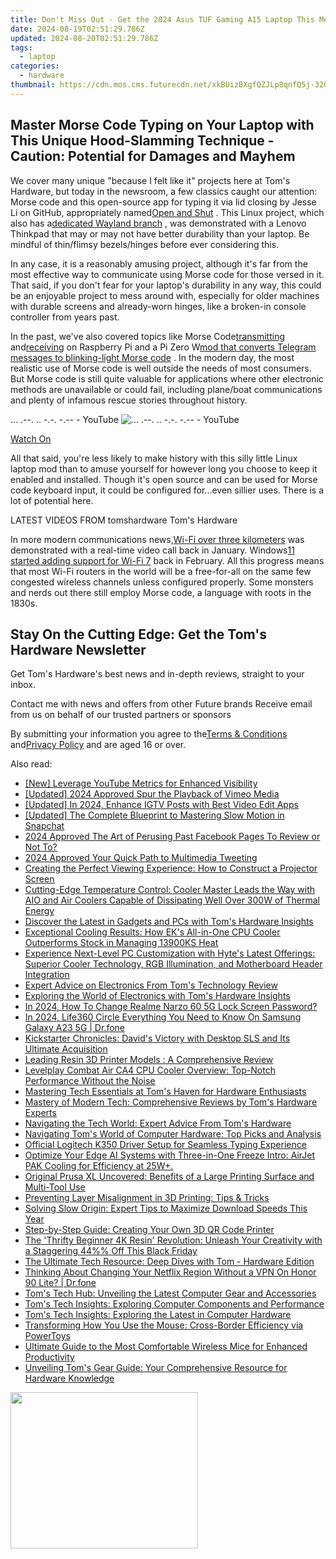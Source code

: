 ```yaml
---
title: Don't Miss Out - Get the 2024 Asus TUF Gaming A15 Laptop This Memorial Day for an Exclusive Price of $658!
date: 2024-08-19T02:51:29.786Z
updated: 2024-08-20T02:51:29.786Z
tags:
  - laptop
categories:
  - hardware
thumbnail: https://cdn.mos.cms.futurecdn.net/xkBUizBXgfQZJLp8qnfQ5j-320-80.jpg
---
```


## Master Morse Code Typing on Your Laptop with This Unique Hood-Slamming Technique - Caution: Potential for Damages and Mayhem

We cover many unique "because I felt like it" projects here at Tom's Hardware, but today in the newsroom, a few classics caught our attention: Morse code and this open-source app for typing it via lid closing by Jesse Li on GitHub, appropriately named[Open and Shut](https://github.com/veggiedefender/open-and-shut) . This Linux project, which also has a[dedicated Wayland branch](https://github.com/veggiedefender/open-and-shut/tree/wayland) , was demonstrated with a Lenovo Thinkpad that may or may not have better durability than your laptop. Be mindful of thin/flimsy bezels/hinges before ever considering this.

 In any case, it is a reasonably amusing project, although it's far from the most effective way to communicate using Morse code for those versed in it. That said, if you don't fear for your laptop's durability in any way, this could be an enjoyable project to mess around with, especially for older machines with durable screens and already-worn hinges, like a broken-in console controller from years past.

 In the past, we've also covered topics like Morse Code[transmitting](https://tools.techidaily.com) and[receiving](https://tools.techidaily.com) on Raspberry Pi and a Pi Zero W[mod that converts Telegram messages to blinking-light Morse code](https://tools.techidaily.com) . In the modern day, the most realistic use of Morse code is well outside the needs of most consumers. But Morse code is still quite valuable for applications where other electronic methods are unavailable or could fail, including plane/boat communications and plenty of infamous rescue stories throughout history.

... .--. .. -.-. -.-- - YouTube ![... .--. .. -.-. -.-- - YouTube](https://img.youtube.com/vi/UAQ60P61vYw/maxresdefault.jpg)

[Watch On](https://youtu.be/UAQ60P61vYw)

 All that said, you're less likely to make history with this silly little Linux laptop mod than to amuse yourself for however long you choose to keep it enabled and installed. Though it's open source and can be used for Morse code keyboard input, it could be configured for...even sillier uses. There is a lot of potential here.

 LATEST VIDEOS FROM tomshardware Tom's Hardware

 In more modern communications news,[Wi-Fi over three kilometers](https://tools.techidaily.com) was demonstrated with a real-time video call back in January. Windows[11 started adding support for Wi-Fi 7](https://tools.techidaily.com) back in February. All this progress means that most Wi-Fi routers in the world will be a free-for-all on the same few congested wireless channels unless configured properly. Some monsters and nerds out there still employ Morse code, a language with roots in the 1830s.

## Stay On the Cutting Edge: Get the Tom's Hardware Newsletter

 Get Tom's Hardware's best news and in-depth reviews, straight to your inbox.

 Contact me with news and offers from other Future brands  Receive email from us on behalf of our trusted partners or sponsors

 By submitting your information you agree to the[Terms & Conditions](https://futureplc.com/terms-conditions/) and[Privacy Policy](https://futureplc.com/privacy-policy/) and are aged 16 or over.

<ins class="adsbygoogle"
     style="display:block"
     data-ad-format="autorelaxed"
     data-ad-client="ca-pub-7571918770474297"
     data-ad-slot="1223367746"></ins>



<ins class="adsbygoogle"
     style="display:block"
     data-ad-client="ca-pub-7571918770474297"
     data-ad-slot="8358498916"
     data-ad-format="auto"
     data-full-width-responsive="true"></ins>

<span class="atpl-alsoreadstyle">Also read:</span>
<div><ul>
<li><a href="https://facebook-record-videos.techidaily.com/new-leverage-youtube-metrics-for-enhanced-visibility/"><u>[New] Leverage YouTube Metrics for Enhanced Visibility</u></a></li>
<li><a href="https://vimeo-videos.techidaily.com/updated-2024-approved-spur-the-playback-of-vimeo-media/"><u>[Updated] 2024 Approved  Spur the Playback of Vimeo Media</u></a></li>
<li><a href="https://instagram-video-recordings.techidaily.com/updated-in-2024-enhance-igtv-posts-with-best-video-edit-apps/"><u>[Updated] In 2024, Enhance IGTV Posts with Best Video Edit Apps</u></a></li>
<li><a href="https://snapchat-videos.techidaily.com/updated-the-complete-blueprint-to-mastering-slow-motion-in-snapchat/"><u>[Updated] The Complete Blueprint to Mastering Slow Motion in Snapchat</u></a></li>
<li><a href="https://some-tips.techidaily.com/2024-approved-the-art-of-perusing-past-facebook-pages-to-review-or-not-to/"><u>2024 Approved  The Art of Perusing Past Facebook Pages  To Review or Not To?</u></a></li>
<li><a href="https://twitter-videos.techidaily.com/2024-approved-your-quick-path-to-multimedia-tweeting/"><u>2024 Approved  Your Quick Path to Multimedia Tweeting</u></a></li>
<li><a href="https://tech-recovery.techidaily.com/creating-the-perfect-viewing-experience-how-to-construct-a-projector-screen/"><u>Creating the Perfect Viewing Experience: How to Construct a Projector Screen</u></a></li>
<li><a href="https://hardware-tips.techidaily.com/cutting-edge-temperature-control-cooler-master-leads-the-way-with-aio-and-air-coolers-capable-of-dissipating-well-over-300w-of-thermal-energy/"><u>Cutting-Edge Temperature Control: Cooler Master Leads the Way with AIO and Air Coolers Capable of Dissipating Well Over 300W of Thermal Energy</u></a></li>
<li><a href="https://hardware-tips.techidaily.com/discover-the-latest-in-gadgets-and-pcs-with-toms-hardware-insights/"><u>Discover the Latest in Gadgets and PCs with Tom's Hardware Insights</u></a></li>
<li><a href="https://hardware-tips.techidaily.com/exceptional-cooling-results-how-eks-all-in-one-cpu-cooler-outperforms-stock-in-managing-13900ks-heat/"><u>Exceptional Cooling Results: How EK's All-in-One CPU Cooler Outperforms Stock in Managing 13900KS Heat</u></a></li>
<li><a href="https://hardware-tips.techidaily.com/experience-next-level-pc-customization-with-hytes-latest-offerings-superior-cooler-technology-rgb-illumination-and-motherboard-header-integration/"><u>Experience Next-Level PC Customization with Hyte's Latest Offerings: Superior Cooler Technology, RGB Illumination, and Motherboard Header Integration</u></a></li>
<li><a href="https://hardware-tips.techidaily.com/expert-advice-on-electronics-from-toms-technology-review/"><u>Expert Advice on Electronics From Tom's Technology Review</u></a></li>
<li><a href="https://hardware-tips.techidaily.com/exploring-the-world-of-electronics-with-toms-hardware-insights/"><u>Exploring the World of Electronics with Tom's Hardware Insights</u></a></li>
<li><a href="https://easy-unlock-android.techidaily.com/in-2024-how-to-change-realme-narzo-60-5g-lock-screen-password-by-drfone-android/"><u>In 2024, How To Change Realme Narzo 60 5G Lock Screen Password?</u></a></li>
<li><a href="https://phone-solutions.techidaily.com/in-2024-life360-circle-everything-you-need-to-know-on-samsung-galaxy-a23-5g-drfone-by-drfone-virtual-android/"><u>In 2024, Life360 Circle Everything You Need to Know On Samsung Galaxy A23 5G | Dr.fone</u></a></li>
<li><a href="https://hardware-tips.techidaily.com/kickstarter-chronicles-davids-victory-with-desktop-sls-and-its-ultimate-acquisition/"><u>Kickstarter Chronicles: David's Victory with Desktop SLS and Its Ultimate Acquisition</u></a></li>
<li><a href="https://hardware-tips.techidaily.com/leading-resin-3d-printer-models-a-comprehensive-review/"><u>Leading Resin 3D Printer Models : A Comprehensive Review</u></a></li>
<li><a href="https://hardware-tips.techidaily.com/levelplay-combat-air-ca4-cpu-cooler-overview-top-notch-performance-without-the-noise/"><u>Levelplay Combat Air CA4 CPU Cooler Overview: Top-Notch Performance Without the Noise</u></a></li>
<li><a href="https://hardware-tips.techidaily.com/1723175695796-mastering-tech-essentials-at-toms-haven-for-hardware-enthusiasts/"><u>Mastering Tech Essentials at Tom's Haven for Hardware Enthusiasts</u></a></li>
<li><a href="https://hardware-tips.techidaily.com/mastery-of-modern-tech-comprehensive-reviews-by-toms-hardware-experts/"><u>Mastery of Modern Tech: Comprehensive Reviews by Tom's Hardware Experts</u></a></li>
<li><a href="https://hardware-tips.techidaily.com/navigating-the-tech-world-expert-advice-from-toms-hardware/"><u>Navigating the Tech World: Expert Advice From Tom's Hardware</u></a></li>
<li><a href="https://hardware-tips.techidaily.com/navigating-toms-world-of-computer-hardware-top-picks-and-analysis/"><u>Navigating Tom's World of Computer Hardware: Top Picks and Analysis</u></a></li>
<li><a href="https://hardware-updates.techidaily.com/official-logitech-k350-driver-setup-for-seamless-typing-experience/"><u>Official Logitech K350 Driver Setup for Seamless Typing Experience</u></a></li>
<li><a href="https://hardware-tips.techidaily.com/1723175723086-optimize-your-edge-ai-systems-with-three-in-one-freeze-intro-airjet-pak-cooling-for-efficiency-at-25wplus/"><u>Optimize Your Edge AI Systems with Three-in-One Freeze Intro: AirJet PAK Cooling for Efficiency at 25W+.</u></a></li>
<li><a href="https://hardware-tips.techidaily.com/original-prusa-xl-uncovered-benefits-of-a-large-printing-surface-and-multi-tool-use/"><u>Original Prusa XL Uncovered: Benefits of a Large Printing Surface and Multi-Tool Use</u></a></li>
<li><a href="https://hardware-tips.techidaily.com/preventing-layer-misalignment-in-3d-printing-tips-and-tricks/"><u>Preventing Layer Misalignment in 3D Printing: Tips & Tricks</u></a></li>
<li><a href="https://win-solutions.techidaily.com/solving-slow-origin-expert-tips-to-maximize-download-speeds-this-year/"><u>Solving Slow Origin: Expert Tips to Maximize Download Speeds This Year</u></a></li>
<li><a href="https://hardware-tips.techidaily.com/step-by-step-guide-creating-your-own-3d-qr-code-printer/"><u>Step-by-Step Guide: Creating Your Own 3D QR Code Printer</u></a></li>
<li><a href="https://hardware-tips.techidaily.com/1723125165974-the-thrifty-beginner-4k-resin-revolution-unleash-your-creativity-with-a-staggering-44-off-this-black-friday/"><u>The 'Thrifty Beginner 4K Resin' Revolution: Unleash Your Creativity with a Staggering 44%% Off This Black Friday</u></a></li>
<li><a href="https://hardware-tips.techidaily.com/the-ultimate-tech-resource-deep-dives-with-tom-hardware-edition/"><u>The Ultimate Tech Resource: Deep Dives with Tom - Hardware Edition</u></a></li>
<li><a href="https://fake-location.techidaily.com/thinking-about-changing-your-netflix-region-without-a-vpn-on-honor-90-lite-drfone-by-drfone-virtual-android/"><u>Thinking About Changing Your Netflix Region Without a VPN On Honor 90 Lite? | Dr.fone</u></a></li>
<li><a href="https://hardware-tips.techidaily.com/toms-tech-hub-unveiling-the-latest-computer-gear-and-accessories/"><u>Tom's Tech Hub: Unveiling the Latest Computer Gear and Accessories</u></a></li>
<li><a href="https://hardware-tips.techidaily.com/toms-tech-insights-exploring-computer-components-and-performance/"><u>Tom's Tech Insights: Exploring Computer Components and Performance</u></a></li>
<li><a href="https://hardware-tips.techidaily.com/toms-tech-insights-exploring-the-latest-in-computer-hardware/"><u>Tom's Tech Insights: Exploring the Latest in Computer Hardware</u></a></li>
<li><a href="https://win11-tips.techidaily.com/transforming-how-you-use-the-mouse-cross-border-efficiency-via-powertoys/"><u>Transforming How You Use the Mouse: Cross-Border Efficiency via PowerToys</u></a></li>
<li><a href="https://hardware-tips.techidaily.com/ultimate-guide-to-the-most-comfortable-wireless-mice-for-enhanced-productivity/"><u>Ultimate Guide to the Most Comfortable Wireless Mice for Enhanced Productivity</u></a></li>
<li><a href="https://hardware-tips.techidaily.com/unveiling-toms-gear-guide-your-comprehensive-resource-for-hardware-knowledge/"><u>Unveiling Tom's Gear Guide: Your Comprehensive Resource for Hardware Knowledge</u></a></li>
</ul></div>

<!-- affiliate ads begin -->
<a href="https://printrendy.pxf.io/c/5597632/1453719/17020" target="_top" id="1453719"><img src="//a.impactradius-go.com/display-ad/17020-1453719" border="0" alt="" width="300" height="250"/></a><img height="0" width="0" src="https://imp.pxf.io/i/5597632/1453719/17020" style="position:absolute;visibility:hidden;" border="0" />
<!-- affiliate ads end -->